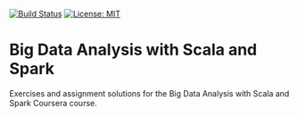 [![Build Status](https://dev.azure.com/justinioanna20/Big%20Data%20Analysis%20with%20Scala%20and%20Spark/_apis/build/status/justin-ioanna.big-data-analysis-with-scala-and-spark?branchName=master)](https://dev.azure.com/justinioanna20/Big%20Data%20Analysis%20with%20Scala%20and%20Spark/_build/latest?definitionId=6&branchName=master)
[![License: MIT](https://img.shields.io/badge/License-MIT-yellow.svg)](https://opensource.org/licenses/MIT)

# Big Data Analysis with Scala and Spark
Exercises and assignment solutions for the Big Data Analysis with Scala and Spark Coursera course.
